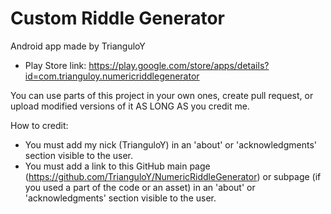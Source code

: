 # Custom Riddle Generator

Android app made by TrianguloY

- Play Store link: https://play.google.com/store/apps/details?id=com.trianguloy.numericriddlegenerator

You can use parts of this project in your own ones, create pull request, or upload modified versions of it AS LONG AS you credit me.

How to credit:
- You must add my nick (TrianguloY) in an 'about' or 'acknowledgments' section visible to the user.
- You must add a link to this GitHub main page (https://github.com/TrianguloY/NumericRiddleGenerator) or subpage (if you used a part of the code or an asset) in an 'about' or 'acknowledgments' section visible to the user.
